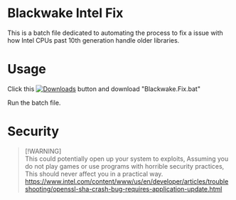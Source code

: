 # Blackwake Intel Fix

This is a batch file dedicated to automating the process to fix a issue with how Intel CPUs past 10th generation handle older libraries.

# Usage
Click this [![Downloads][downloads-shield]][releases-link] button and download "Blackwake.Fix.bat"

Run the batch file.

# Security
> [!WARNING]\
> This could potentially open up your system to exploits, Assuming you do not play games or use programs with horrible security practices, This should never affect you in a practical way.
> https://www.intel.com/content/www/us/en/developer/articles/troubleshooting/openssl-sha-crash-bug-requires-application-update.html

<!-- MARKDOWN LINKS -->
[downloads-shield]: https://img.shields.io/github/downloads/Hazeofdream/blackwake-intel-fix/total?style=flat-square
[releases-link]: https://github.com/Hazeofdream/blackwake-intel-fix/releases
